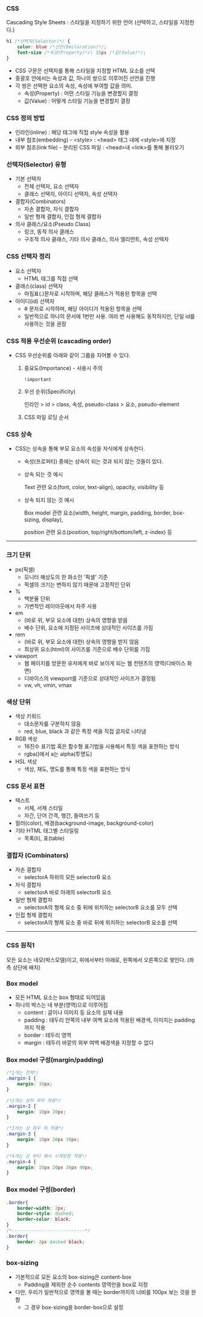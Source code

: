 ### CSS

Cascading Style Sheets : 스타일을 지정하기 위한 언어 (선택하고, 스타일을 지정한다.)

```css
h1 /*선택자(Selector)*/ { 
    color: blue /*선언(Declaration)*/;
    font-size /*속성(Property)*/: 15px /*값(Value)*/; 
}
```

- CSS 구문은 선택자를 통해 스타일을 지정할 HTML 요소를 선택
- 중괄호 안에서는 속성과 값, 하나의 쌍으로 이루어진 선언을 진행
- 각 쌍은 선택한 요소의 속성, 속성에 부여할 값을 의미.
  - 속성(Property) : 어떤 스타일 기능을 변경할지 결정
  - 값(Value) : 어떻게 스타일 기능을 변경할지 결정

### CSS 정의 방법

- 인라인(inline) : 해당 태그에 직접 style 속성을 활용
- 내부 참조(embedding) - \<style> : \<head> 태그 내에 \<style>에 지정
- 외부 참조(link file) - 분리된 CSS 파일 : \<head>내 \<link>를 통해 불러오기

### 선택자(Selector) 유형

- 기본 선택자
  - 전체 선택자, 요소 선택자
  - 클래스 선택자, 아이디 선택자, 속성 선택자
- 결합자(Combinators)
  - 자손 결합자, 자식 결합자
  - 일반 형제 결합자, 인접 형제 결합자
- 의사 클래스/요소(Pseudo Class)
  - 링크, 동적 의사 클래스
  - 구조적 의사 클래스, 기타 의사 클래스, 의사 엘리먼트, 속성 선택자

### CSS 선택자 정리

- 요소 선택자
  - HTML 태그를 직접 선택
- 클래스(class) 선택자
  - 마침표(.)문자로 시작하며, 해당 클래스가 적용된 항목을 선택
- 아이디(id) 선택자
  - \# 문자로 시작하며, 해당 아이디가 적용된 항목을 선택
  - 일반적으로 하나의 문서에 1번만 사용. 여러 번 사용해도 동작하지만, 단일 id를 사용하는 것을 권장

### CSS 적용 우선순위 (cascading order)

- CSS 우선순위를 아래와 같이 그룹을 지어볼 수 있다.

  1. 중요도(Importance) - 사용시 주의

     `!important`

  2. 우선 순위(Specificity)

     인라인 > id > class, 속성, pseudo-class > 요소, pseudo-element

  3. CSS 파일 로딩 순서

### CSS 상속

- CSS는 상속을 통해 부모 요소의 속성을 자식에게 상속한다.

  - 속성(프로퍼티) 중에는 상속이 되는 것과 되지 않는 것들이 있다.

  - 상속 되는 것 예시

    Text 관련 요소(font, color, text-align), opacity, visibility 등

  - 상속 되지 않는 것 예시

    Box model 관련 요소(width, height, margin, padding, border, box-sizing, display),

    position 관련 요소(position, top/right/bottom/left, z-index) 등

----

### 크기 단위

- px(픽셀)
  - 모니터 해상도의 한 화소인 '픽셀' 기준
  - 픽셀의 크기는 변하지 않기 때문에 고정적인 단위
- %
  - 백분율 단위
  - 가변적인 레이아웃에서 자주 사용
- em
  - (바로 위, 부모 요소에 대한) 상속의 영향을 받음
  - 배수 단위, 요소에 지정된 사이즈에 상대적인 사이즈를 가짐
- rem
  - (바로 위, 부모 요소에 대한) 상속의 영향을 받지 않음
  - 최상위 요소(html)의 사이즈를 기준으로 배수 단위를 가짐
- viewport
  - 웹 페이지를 방문한 유저에게 바로 보이게 되는 웹 컨텐츠의 영역(디바이스 화면)
  - 디바이스의 viewport를 기준으로 상대적인 사이즈가 결정됨
  - vw, vh, vmin, vmax

### 색상 단위

- 색상 키워드
  - 대소문자를 구분하지 않음
  - red, blue, black 과 같은 특정 색을 직접 글자로 나타냄
- RGB 색상
  - 16진수 표기법 혹은 함수형 표기법을 사용해서 특정 색을 표현하는 방식
  - rgba()에서 a는 alpha(투명도)
- HSL 색상
  - 색상, 채도, 명도를 통해 특정 색을 표현하는 방식

### CSS 문서 표현

- 텍스트
  - 서체, 서체 스타일
  - 자간, 단어 간격, 행간, 들여쓰기 등
- 컬러(color), 배경(background-image, background-color)
- 기타 HTML 태그별 스타일링
  - 목록(li), 표(table)

### 결합자 (Combinators)

- 자손 결합자
  - selectorA 하위의 모든 selectorB 요소
- 자식 결합자
  - selectorA 바로 아래의 selectorB 요소
- 일반 형제 결합자
  - selectorA의 형제 요소 중 뒤에 위치하는 selectorB 요소를 모두 선택
- 인접 형제 결합자
  - selectorA의 형제 요소 중 바로 뒤에 위치하는 selectorB 요소를 선택

----

### CSS 원칙1

모든 요소는 네모(박스모델)이고, 위에서부터 아래로, 왼쪽에서 오른쪽으로 쌓인다. (좌측 상단에 배치)

### Box model

- 모든 HTML 요소는 box 형태로 되어있음
- 하나의 박스는 네 부분(영역)으로 이루어짐
  - content : 글이나 이미지 등 요소의 실제 내용
  - padding : 테두리 안쪽의 내부 여백 요소에 적용된 배경색, 이미지는 padding까지 적용
  - border : 테두리 영역
  - margin : 테두리 바깥의 외부 여백 배경색을 지정할 수 없다

### Box model 구성(margin/padding)

```css
/*1개는 전체*/
.margin-1 {
    margin: 10px;
}

/*2개는 상하 좌우 적용*/
.margin-2 {
    margin: 10px 20px;
}

/*3개는 상 좌우 하 적용*/
.margin-3 {
    margin: 10px 20px 30px;
}

/*4개는 상 부터 해서 시계방향 적용*/
.margin-4 {
    margin: 10px 20px 30px 40px;
}
```

### Box model 구성(border)

```css
.border{
    border-width: 2px;
    border-style: dashed;
    border-color: black;
}
/*---------------------------*/
.border{
    border: 2px dashed black;
}
```

### box-sizing

- 기본적으로 모든 요소의 box-sizing은 content-box
  - Padding을 제외한 순수 contents 영역만을 box로 지정
- 다만, 우리가 일반적으로 영역을 볼 때는 border까지의 너비를 100px 보는 것을 원함
  - 그 경우 box-sizing을 border-box으로 설정
